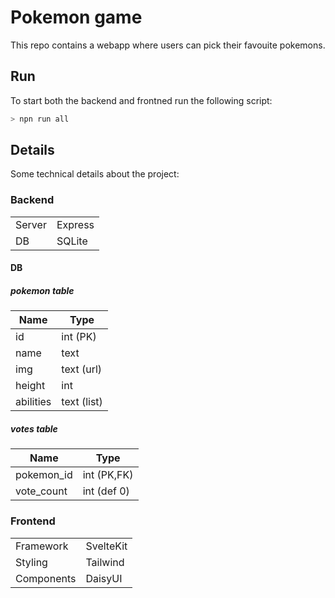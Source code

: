 # Pokemon game

This repo contains a webapp where users can pick their favouite pokemons.

## Run
To start both the backend and frontned run the following script:
``` sh
> npn run all
```

## Details
Some technical details about the project:
### Backend
|||
| ------ | --------|
| Server | Express |
| DB     | SQLite  |

#### DB
##### pokemon table
| Name | Type |
| ------ | --------|
| id        | int (PK)    |
| name      | text        |
| img       | text (url)  |
| height    | int         |
| abilities | text (list) |

##### votes table
| Name | Type |
| ------ | --------|
| pokemon_id | int (PK,FK) |
| vote_count | int (def 0) |


### Frontend
|||
| --------- | ----------|
| Framework  | SvelteKit |
| Styling    | Tailwind  |
| Components | DaisyUI   |
